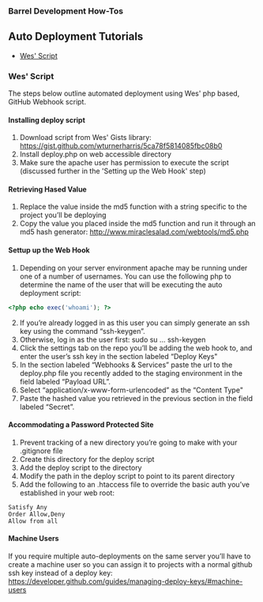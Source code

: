 ### Barrel Development How-Tos

Auto Deployment Tutorials
------------------
- [Wes' Script](#wes-script)

### Wes' Script
The steps below outline automated deployment using Wes' php based, GitHub Webhook script.

#### Installing deploy script
1. Download script from Wes' Gists library: https://gist.github.com/wturnerharris/5ca78f5814085fbc08b0
2. Install deploy.php on web accessible directory
3. Make sure the apache user has permission to execute the script (discussed further in the 'Setting up the Web Hook' step)

#### Retrieving Hased Value
1. Replace the value inside the md5 function with a string specific to the project you’ll be deploying
2. Copy the value you placed inside the md5 function and run it through an md5 hash generator: http://www.miraclesalad.com/webtools/md5.php


#### Settup up the Web Hook
1. Depending on your server environment apache may be running under one of a number of usernames. You can use the following php to determine the name of the user that will be executing the auto deployment script:
```php
<?php echo exec('whoami'); ?>
```
2. If you’re already logged in as this user you can simply generate an ssh key using the command “ssh-keygen”.
3. Otherwise, log in as the user first: sudo su <apache username> ... ssh-keygen
4. Click the settings tab on the repo you’ll be adding the web hook to, and enter the user’s ssh key in the section labeled “Deploy Keys"
5. In the section labeled “Webhooks & Services” paste the url to the deploy.php file you recently added to the staging environment in the field labeled “Payload URL”.
6. Select “application/x-www-form-urlencoded” as the “Content Type"
7. Paste the hashed value you retrieved in the previous section in the field labeled “Secret”.

#### Accommodating a Password Protected Site
1. Prevent tracking of a new directory you’re going to make with your .gitignore file
2. Create this directory for the deploy script
3. Add the deploy script to the directory
4. Modify the path in the deploy script to point to its parent directory
5. Add the following to an .htaccess file to override the basic auth you’ve established in your web root:
```
Satisfy Any
Order Allow,Deny
Allow from all
```

#### Machine Users
If you require multiple auto-deployments on the same server you’ll have to create a machine user so you can assign it to projects with a normal github ssh key instead of a deploy key: https://developer.github.com/guides/managing-deploy-keys/#machine-users
